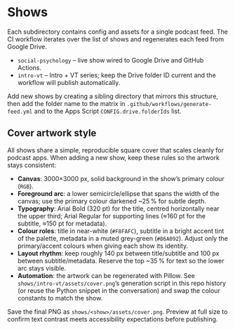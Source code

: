 # Shows

Each subdirectory contains config and assets for a single podcast feed. The CI workflow iterates over the list of shows and regenerates each feed from Google Drive.

- `social-psychology` – live show wired to Google Drive and GitHub Actions.
- `intro-vt` – Intro + VT series; keep the Drive folder ID current and the workflow will publish automatically.

Add new shows by creating a sibling directory that mirrors this structure, then add the folder name to the matrix in `.github/workflows/generate-feed.yml` and to the Apps Script `CONFIG.drive.folderIds` list.

## Cover artwork style

All shows share a simple, reproducible square cover that scales cleanly for podcast apps. When adding a new show, keep these rules so the artwork stays consistent:

- **Canvas**: 3000×3000 px, solid background in the show’s primary colour (`RGB`).
- **Foreground arc**: a lower semicircle/ellipse that spans the width of the canvas; use the primary colour darkened ~25 % for subtle depth.
- **Typography**: Arial Bold (320 pt) for the title, centred horizontally near the upper third; Arial Regular for supporting lines (≈160 pt for the subtitle, ≈150 pt for metadata).
- **Colour roles**: title in near-white (`#F8FAFC`), subtitle in a bright accent tint of the palette, metadata in a muted grey-green (`#86A092`). Adjust only the primary/accent colours when giving each show its identity.
- **Layout rhythm**: keep roughly 140 px between title/subtitle and 100 px between subtitle/metadata. Reserve the top ~35 % for text so the lower arc stays visible.
- **Automation**: the artwork can be regenerated with Pillow. See `shows/intro-vt/assets/cover.png`’s generation script in this repo history (or reuse the Python snippet in the conversation) and swap the colour constants to match the show.

Save the final PNG as `shows/<show>/assets/cover.png`. Preview at full size to confirm text contrast meets accessibility expectations before publishing.
